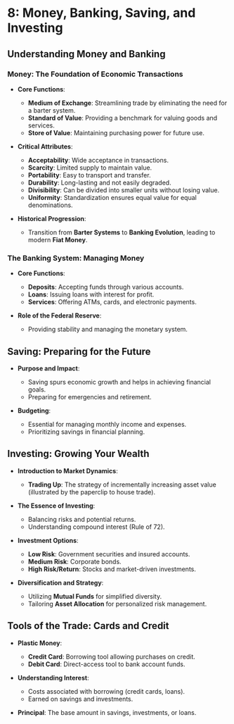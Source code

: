 # 8: Money, Banking, Saving, and Investing

## Understanding Money and Banking

### Money: The Foundation of Economic Transactions
- **Core Functions**:
    - **Medium of Exchange**: Streamlining trade by eliminating the need for a barter system.
    - **Standard of Value**: Providing a benchmark for valuing goods and services.
    - **Store of Value**: Maintaining purchasing power for future use.

- **Critical Attributes**:
    - **Acceptability**: Wide acceptance in transactions.
    - **Scarcity**: Limited supply to maintain value.
    - **Portability**: Easy to transport and transfer.
    - **Durability**: Long-lasting and not easily degraded.
    - **Divisibility**: Can be divided into smaller units without losing value.
    - **Uniformity**: Standardization ensures equal value for equal denominations.

- **Historical Progression**:
    - Transition from **Barter Systems** to **Banking Evolution**, leading to modern **Fiat Money**.

### The Banking System: Managing Money
- **Core Functions**:
    - **Deposits**: Accepting funds through various accounts.
    - **Loans**: Issuing loans with interest for profit.
    - **Services**: Offering ATMs, cards, and electronic payments.

- **Role of the Federal Reserve**:
    - Providing stability and managing the monetary system.

## Saving: Preparing for the Future

- **Purpose and Impact**:
    - Saving spurs economic growth and helps in achieving financial goals.
    - Preparing for emergencies and retirement.

- **Budgeting**:
    - Essential for managing monthly income and expenses.
    - Prioritizing savings in financial planning.

## Investing: Growing Your Wealth

- **Introduction to Market Dynamics**:
    - **Trading Up**: The strategy of incrementally increasing asset value (illustrated by the paperclip to house trade).

- **The Essence of Investing**:
    - Balancing risks and potential returns.
    - Understanding compound interest (Rule of 72).

- **Investment Options**:
    - **Low Risk**: Government securities and insured accounts.
    - **Medium Risk**: Corporate bonds.
    - **High Risk/Return**: Stocks and market-driven investments.

- **Diversification and Strategy**:
    - Utilizing **Mutual Funds** for simplified diversity.
    - Tailoring **Asset Allocation** for personalized risk management.

## Tools of the Trade: Cards and Credit

- **Plastic Money**:
    - **Credit Card**: Borrowing tool allowing purchases on credit.
    - **Debit Card**: Direct-access tool to bank account funds.

- **Understanding Interest**:
    - Costs associated with borrowing (credit cards, loans).
    - Earned on savings and investments.

- **Principal**: The base amount in savings, investments, or loans.